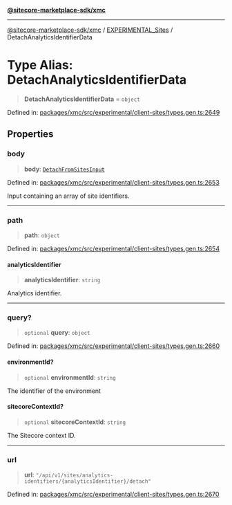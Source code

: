 [**@sitecore-marketplace-sdk/xmc**](../../../../README.md)

***

[@sitecore-marketplace-sdk/xmc](../../../../README.md) / [EXPERIMENTAL\_Sites](../README.md) / DetachAnalyticsIdentifierData

# Type Alias: DetachAnalyticsIdentifierData

> **DetachAnalyticsIdentifierData** = `object`

Defined in: [packages/xmc/src/experimental/client-sites/types.gen.ts:2649](https://github.com/Sitecore/marketplace-sdk/blob/main/packages/xmc/src/experimental/client-sites/types.gen.ts#L2649)

## Properties

### body

> **body**: [`DetachFromSitesInput`](DetachFromSitesInput.md)

Defined in: [packages/xmc/src/experimental/client-sites/types.gen.ts:2653](https://github.com/Sitecore/marketplace-sdk/blob/main/packages/xmc/src/experimental/client-sites/types.gen.ts#L2653)

Input containing an array of site identifiers.

***

### path

> **path**: `object`

Defined in: [packages/xmc/src/experimental/client-sites/types.gen.ts:2654](https://github.com/Sitecore/marketplace-sdk/blob/main/packages/xmc/src/experimental/client-sites/types.gen.ts#L2654)

#### analyticsIdentifier

> **analyticsIdentifier**: `string`

Analytics identifier.

***

### query?

> `optional` **query**: `object`

Defined in: [packages/xmc/src/experimental/client-sites/types.gen.ts:2660](https://github.com/Sitecore/marketplace-sdk/blob/main/packages/xmc/src/experimental/client-sites/types.gen.ts#L2660)

#### environmentId?

> `optional` **environmentId**: `string`

The identifier of the environment

#### sitecoreContextId?

> `optional` **sitecoreContextId**: `string`

The Sitecore context ID.

***

### url

> **url**: `"/api/v1/sites/analytics-identifiers/{analyticsIdentifier}/detach"`

Defined in: [packages/xmc/src/experimental/client-sites/types.gen.ts:2670](https://github.com/Sitecore/marketplace-sdk/blob/main/packages/xmc/src/experimental/client-sites/types.gen.ts#L2670)
